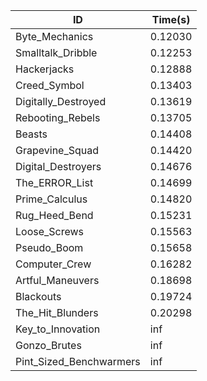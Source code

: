 |ID|Time(s)|
|-|-|
|Byte_Mechanics|0.12030|
|Smalltalk_Dribble|0.12253|
|Hackerjacks|0.12888|
|Creed_Symbol|0.13403|
|Digitally_Destroyed|0.13619|
|Rebooting_Rebels|0.13705|
|Beasts|0.14408|
|Grapevine_Squad|0.14420|
|Digital_Destroyers|0.14676|
|The_ERROR_List|0.14699|
|Prime_Calculus|0.14820|
|Rug_Heed_Bend|0.15231|
|Loose_Screws|0.15563|
|Pseudo_Boom|0.15658|
|Computer_Crew|0.16282|
|Artful_Maneuvers|0.18698|
|Blackouts|0.19724|
|The_Hit_Blunders|0.20298|
|Key_to_Innovation|inf|
|Gonzo_Brutes|inf|
|Pint_Sized_Benchwarmers|inf|
